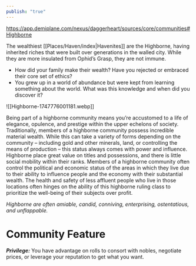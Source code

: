 ```yaml
---
publish: "true"
---
```

https://app.demiplane.com/nexus/daggerheart/sources/core/communities#Highborne

The wealthiest [[Places/Haven/index|Havenites]] are the Highborne, having inherited riches that were built over generations in the walled city. While they are more insulated from Ophid’s Grasp, they are not immune.

- How did your family make their wealth? Have you rejected or embraced their core set of ethics?
- You grew up in a world of abundance but were kept from learning something about the world. What was this knowledge and when did you discover it?

 ![[Highborne-1747776001181.webp]]

Being part of a highborne community means you’re accustomed to a life of elegance, opulence, and prestige within the upper echelons of society. Traditionally, members of a highborne community possess incredible material wealth. While this can take a variety of forms depending on the community – including gold and other minerals, land, or controlling the means of production – this status always comes with power and influence. Highborne place great value on titles and possessions, and there is little social mobility within their ranks. Members of a highborne community often control the political and economic status of the areas in which they live due to their ability to influence people and the economy with their substantial wealth. The health and safety of less affluent people who live in those locations often hinges on the ability of this highborne ruling class to prioritize the well-being of their subjects over profit.

*Highborne are often amiable, candid, conniving, enterprising, ostentatious, and unflappable.*

# Community Feature

***Privilege:*** You have advantage on rolls to consort with nobles, negotiate prices, or leverage your reputation to get what you want.
